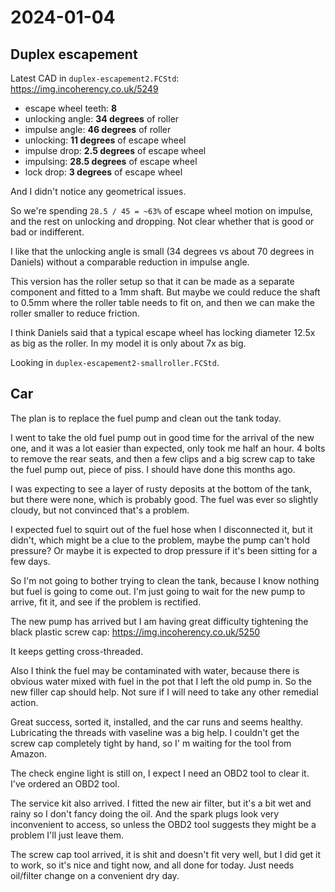 # 2024-01-04

## Duplex escapement

Latest CAD in `duplex-escapement2.FCStd`: https://img.incoherency.co.uk/5249

 * escape wheel teeth: **8**
 * unlocking angle: **34 degrees** of roller
 * impulse angle: **46 degrees** of roller
 * unlocking: **11 degrees** of escape wheel
 * impulse drop: **2.5 degrees** of escape wheel
 * impulsing: **28.5 degrees** of escape wheel
 * lock drop: **3 degrees** of escape wheel

And I didn't notice any geometrical issues.

So we're spending `28.5 / 45 = ~63%` of escape wheel motion on
impulse, and the rest on unlocking and dropping. Not clear
whether that is good or bad or indifferent.

I like that the unlocking angle is small (34 degrees vs about 70
degrees in Daniels) without a comparable reduction in impulse
angle.

This version has the roller setup so that it can be made as a
separate component and fitted to a 1mm shaft. But maybe we
could reduce the shaft to 0.5mm where the roller table
needs to fit on, and then we can make the roller smaller to
reduce friction.

I think Daniels said that a typical escape wheel has locking
diameter 12.5x as big as the roller. In my model it is only
about 7x as big.

Looking in `duplex-escapement2-smallroller.FCStd`.

## Car

The plan is to replace the fuel pump and clean out the tank today.

I went to take the old fuel pump out in good time for the arrival of the new one,
and it was a lot easier than expected, only took me half an hour. 4 bolts to remove the rear seats, and then a few clips and a
big screw cap to take the fuel pump out, piece of piss. I should have done this months ago.

I was expecting to see a layer of rusty deposits at the bottom of the tank, but there were none,
which is probably good. The fuel was ever so slightly cloudy, but not convinced that's a problem.

I expected fuel to squirt out of the fuel hose when I disconnected it, but it didn't, which might be
a clue to the problem, maybe the pump can't hold pressure? Or maybe it is expected to drop pressure if it's
been sitting for a few days.

So I'm not going to bother trying to clean the tank, because I know nothing but fuel
is going to come out. I'm just going to wait for the new pump to arrive, fit it, and see if the problem is rectified.

The new pump has arrived but I am having great difficulty tightening the black plastic screw cap: https://img.incoherency.co.uk/5250

It keeps getting cross-threaded.

Also I think the fuel may be contaminated with water, because there is obvious water mixed with fuel
in the pot that I left the old pump in. So the new filler cap should help. Not sure if I will need to
take any other remedial action.

Great success, sorted it, installed, and the car runs and seems healthy. Lubricating the threads with vaseline
was a big help. I couldn't get the screw cap completely tight by hand, so I' m waiting for the tool from Amazon.

The check engine light is still on, I expect I need an OBD2 tool to clear it. I've ordered an OBD2 tool.

The service kit also arrived. I fitted the new air filter, but it's a bit wet and rainy so I don't fancy
doing the oil. And the spark plugs look very inconvenient to access, so unless the OBD2 tool suggests they
might be a problem I'll just leave them.

The screw cap tool arrived, it is shit and doesn't fit very well, but I did get it to work, so it's
nice and tight now, and all done for today. Just needs oil/filter change on a convenient dry day.
